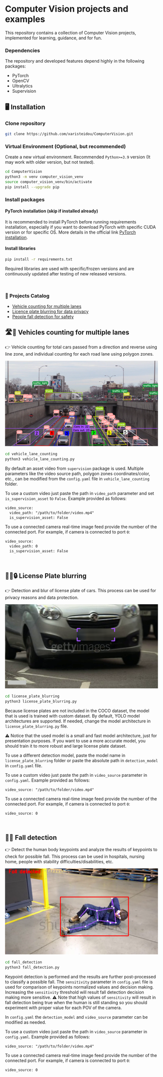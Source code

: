 # Computer Vision projects and examples

This repository contains a collection of Computer Vision projects, implemented for learning, guidance, and for fun.

### Dependencies

The repository and developed features depend highly in the following packages:
- PyTorch
- OpenCV
- Ultralytics
- Supervision

## 🖥️ Installation

### Clone repository

```bash
git clone https://github.com/xaristeidou/ComputerVision.git
```

### Virtual Environment (Optional, but recommended)

Create a new virtual environment. Recommended `Python>=3.9` version (It may work with older version, but not tested).

```bash
cd ComputerVision
python3 -m venv computer_vision_venv
source computer_vision_venv/bin/activate
pip install --upgrade pip
```

### Install packages

#### PyTorch installation (skip if installed already)

It is recommended to install PyTorch before running requirements installation, especially if you want to download PyTorch with specific CUDA version or for specific OS. More details in the official link [PyTorch installation](https://pytorch.org/get-started/locally/).

#### Install libraries

```bash
pip install -r requirements.txt
```
Required libraries are used with specific/frozen versions and are continuously updated after testing of new released versions.

<br>

### 🔗 Projects Catalog
- [Vehicle counting for multiple lanes](#️-vehicles-counting-for-multiple-lanes)
- [Licence plate blurring for data privacy](#-license-plate-blurring)
- [People fall detection for safety](#fall-detection)

## 🛣️🚗 Vehicles counting for multiple lanes


👉 Vehicle counting for total cars passed from a direction and reverse using line zone, and individual counting for each road lane using polygon zones.

![Vehicle lane counting](/assets/images/vehicle_lane_counting.png)

```bash
cd vehicle_lane_counting
python3 vehicle_lane_counting.py
```

By default an asset video from `supervision` package is used. Multiple parameters like the video source path, polygon zones coordinates/color, etc., can be modified from the `config.yaml` file in `vehicle_lane_counting` folder.

To use a custom video just paste the path in `video_path` parameter and set `is_supervision_asset` to `False`. Example provided as follows:
```
video_source:
  video_path: "/path/to/folder/video.mp4"
  is_supervision_asset: False
```

To use a connected camera real-time image feed provide the number of the connected port. For example, if camera is connected to port `0`:
```
video_source:
  video_path: 0
  is_supervision_asset: False
```

<br>

## 🚗🔲🔒 License Plate blurring

👉 Detection and blur of license plate of cars. This process can be used for privacy reasons and data protection.

![License Plate blurring](/assets/images/license_plate_blurring.png)

```bash
cd license_plate_blurring
python3 license_plate_blurring.py
```

Because license plates are not included in the COCO dataset, the model that is used is trained with custom dataset. By default, YOLO model architectures are supported. If needed, change the model architecture in `license_plate_blurring.py` file.

⚠️ Notice that the used model is a small and fast model architecture, just for presentation purposes. If you want to use a more accurate model, you should train it to more robust and large license plate dataset.

To use a different detection model, paste the model name in `license_plate_blurring` folder or paste the absolute path in `detection_model` in `config.yaml` file.

To use a custom video just paste the path in `video_source` parameter in `config.yaml`. Example provided as follows:
```
video_source: "/path/to/folder/video.mp4"
```

To use a connected camera real-time image feed provide the number of the connected port. For example, if camera is connected to port `0`:
```
video_source: 0
```

<br>

## 🧍🤸 Fall detection

👉 Detect the human body keypoints and analyze the results of keypoints to check for possible fall. This process can be used in hospitals, nursing home, people with stability difficulties/disabilities, etc.

![Fall detection](/assets/images/fall_detection.png)

```bash
cd fall_detection
python3 fall_detection.py
```

Keypoint detection is performed and the results are further post-processed to classify a possible fall. The `sensitivity` parameter in `config.yaml` file is used for comparison of keypoints normalized values and decision making. Increasing the `sensitivity` threshold will result fall detection decision making more sensitive. ⚠️ Note that high values of `sensitivity` will result in fall detection being true when the human is still standing so you should experiment with proper value for each POV of the camera.

In `config.yaml` the `detection_model` and `video_source` parameter can be modified as needed.

To use a custom video just paste the path in `video_source` parameter in `config.yaml`. Example provided as follows:
```
video_source: "/path/to/folder/video.mp4"
```

To use a connected camera real-time image feed provide the number of the connected port. For example, if camera is connected to port `0`:
```
video_source: 0
```